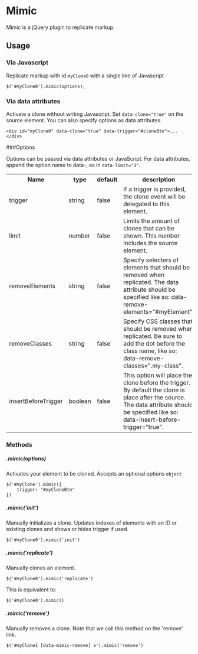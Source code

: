 # Mimic
Mimic is a jQuery plugin to replicate markup. 

## Usage

### Via Javascript
Replicate markup with id `myClone0` with a single line of Javascript

    $('#myClone0').mimic(options);


### Via data attributes
Activate a clone without writing Javascript. Set `data-clone="true"` on the source element. You can also specify options as data attributes.

    <div id="myClone0" data-clone="true" data-trigger="#cloneBtn">...</div>

###Options

Options can be passed via data attributes or JavaScript. For data attributes, append the option name to data-, as in `data-limit="3"`.

<table>
    <tr>
        <th>Name</th>
        <th>type</th>
        <th>default</th>
        <th>description</th>
    </tr>
    <tr>
        <td>trigger</td>
        <td>string</td>
        <td>false</td>
        <td>If a trigger is provided, the clone event will be delegated to this element. </td>
    </tr>
    <tr>
        <td>limit</td>
        <td>number</td>
        <td>false</td>
        <td>Limits the amount of clones that can be shown. This number includes the source element.</td>
    </tr>
    <tr>
        <td>removeElements</td>
        <td>string</td>
        <td>false</td>
        <td>Specify selecters of elements that should be removed when replicated. The data attribute should be specified like so: data-remove-elements="#myElement".</td>
    </tr>
    <tr>
        <td>removeClasses</td>
        <td>string</td>
        <td>false</td>
        <td>Specify CSS classes that should be removed when replicated. Be sure to add the dot before the class name, like so: data-remove-classes=".my-class".</td>
    </tr>
    <tr>
        <td>insertBeforeTrigger</td>
        <td>boolean</td>
        <td>false</td>
        <td>This option will place the clone before the trigger. By default the clone is place after the source. The data attribute should be specified like so: data-insert-before-trigger="true".</td>
    </tr>
</table>

### Methods

##### .mimic(options)

Activates your element to be cloned. Accepts an optional options `object`

    $('#myClone').mimic({
        trigger: "#myCloneBtn"
    })

##### .mimic('init')

Manually initializes a clone. Updates indexes of elements with an ID or existing clones and shows or hides trigger if used.

    $('#myClone0').mimic('init')

##### .mimic('replicate')

Manually clones an element.

    $('#myClone0').mimic('replicate')

This is equivalent to:

    $('#myClone0').mimic()

##### .mimic('remove')

Manually removes a clone. Note that we call this method on the 'remove' link.

    $('#myClone1 [data-mimic-remove] a').mimic('remove')
